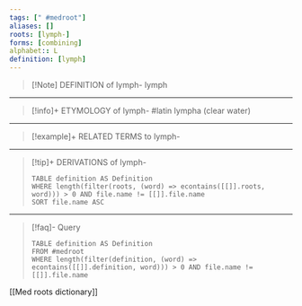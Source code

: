 ```yaml
---
tags: [" #medroot"]
aliases: []
roots: [lymph-]
forms: [combining]
alphabet:: L
definition: [lymph]
---
```

>[!Note] DEFINITION of lymph-
>lymph
_____
>[!info]+ ETYMOLOGY of lymph-
>#latin lympha (clear water)
_____
>[!example]+ RELATED TERMS to lymph-
>
_____
>[!tip]+ DERIVATIONS of lymph-
>```dataview
>TABLE definition AS Definition 
>WHERE length(filter(roots, (word) => econtains([[]].roots, word))) > 0 AND file.name != [[]].file.name
>SORT file.name ASC
>```
___
>[!faq]- Query
>```dataview
>TABLE definition AS Definition
>FROM #medroot
>WHERE length(filter(definition, (word) => econtains([[]].definition, word))) > 0 AND file.name != [[]].file.name
>```

[[Med roots dictionary]]